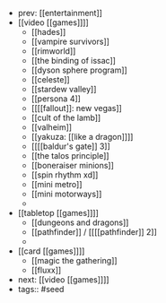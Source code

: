 - prev: [[entertainment]]
- [[video [[games]]]]
	- [[hades]]
	- [[vampire survivors]]
	- [[rimworld]]
	- [[the binding of issac]]
	- [[dyson sphere program]]
	- [[celeste]]
	- [[stardew valley]]
	- [[persona 4]]
	- [[[[fallout]]: new vegas]]
	- [[cult of the lamb]]
	- [[valheim]]
	- [[yakuza: [[like a dragon]]]]
	- [[[[baldur's gate]] 3]]
	- [[the talos principle]]
	- [[boneraiser minions]]
	- [[spin rhythm xd]]
	- [[mini metro]]
	- [[mini motorways]]
	-
- [[tabletop [[games]]]]
	- [[dungeons and dragons]]
	- [[pathfinder]] / [[[[pathfinder]] 2]]
	-
- [[card [[games]]]]
	- [[magic the gathering]]
	- [[fluxx]]
- next: [[video [[games]]]]
- tags:: #seed